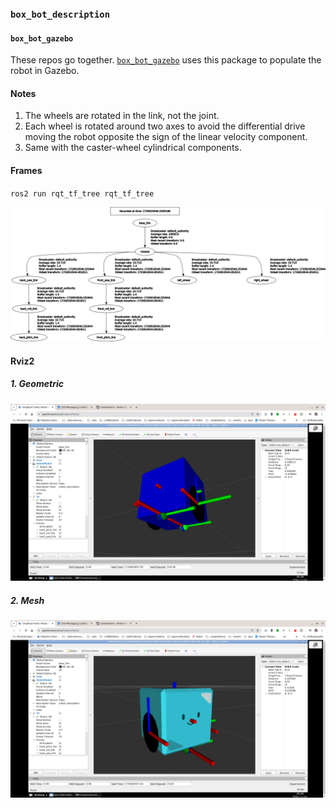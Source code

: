 ### `box_bot_description`

#### `box_bot_gazebo`

These repos go together. [`box_bot_gazebo`](https://github.com/ivogeorg/box_bot_gazebo) uses this package to populate the robot in Gazebo.

#### Notes
1. The wheels are rotated in the link, not the joint.
2. Each wheel is rotated around two axes to avoid the differential drive moving the robot opposite the sign of the linear velocity component.
3. Same with the caster-wheel cylindrical components.

#### Frames

`ros2 run rqt_tf_tree rqt_tf_tree`  

![Box bot frame diagram](assets/frames.png)  

#### Rviz2

##### 1. Geometric
![Geometric bot](assets/box_bot_geometric.png)  

##### 2. Mesh
![Mesh bot](assets/box_bot_mesh.png)  

